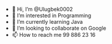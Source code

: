 - 👋 Hi, I’m @Ulugbek0002
- 👀 I’m interested in Programming 
- 🌱 I’m currently learning Java 
- 💞️ I’m looking to collaborate on Google
- 📫 How to reach me 99 886 23 16

<!---
Ulugbek0002/Ulugbek0002 is a ✨ special ✨ repository because its `README.md` (this file) appears on your GitHub profile.
You can click the Preview link to take a look at your changes.
--->
